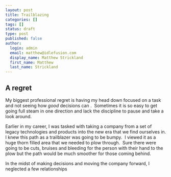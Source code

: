 ```yaml
---
layout: post
title: Trailblazing
categories: []
tags: []
status: draft
type: post
published: false
author:
  login: admin
  email: matthew@idlefusion.com
  display_name: Matthew Strickland
  first_name: Matthew
  last_name: Strickland
---
```

## A regret

My biggest professional regret is having my head down focused on a task and not seeing how <em>good</em> decisions can .  Sometimes it is so easy to get going full steam in one direction and lack the discipline to pause and take a look around.

Earlier in my career, I was tasked with taking a company from a set of legacy technologies and products into the new era that we find ourselves in. I knew this path as a trailblazer was going to be bumpy.  I viewed it as a huge thorn filled area that we needed to plow through.  Sure there were going to be cuts, bruises and bleeding for the person with their hand to the plow but the path would be much smoother for those coming behind.

In the midst of making decisions and moving the company forward, I neglected a few relationships
